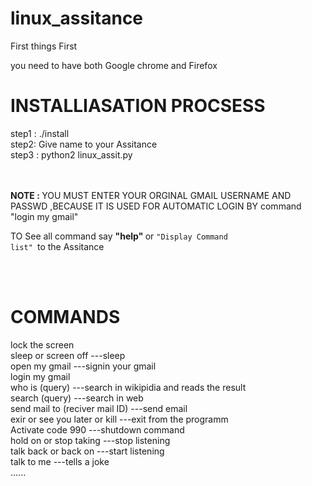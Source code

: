 # linux_assitance
First things First
<p> you need to have both Google chrome and Firefox  </p>
 
 <h1 >INSTALLIASATION  PROCSESS</h1>
 
step1 : ./install <br>
step2: Give name to your Assitance  <br>
step3 : python2 linux_assit.py   


<br><br>
<b>NOTE : </b>
  YOU MUST ENTER YOUR ORGINAL GMAIL USERNAME AND PASSWD ,BECAUSE IT IS USED FOR AUTOMATIC  LOGIN BY command "login my gmail"
  
TO See all command say <b> "help" </b> or <code>"Display Command list" </code>to the Assitance



<br><br>
<h1>COMMANDS</h1>

lock the screen         <br>
sleep or screen off             ---sleep     <br>
open my gmail                   ---signin your gmail       <br>
login my gmail                                             <br>
who is (query)                  ---search in wikipidia and reads the result        <br>
search (query)                  ---search in web                                     <br>
send mail to (reciver mail ID)  ---send email                                    <br>
exir or see you later or kill   ---exit from the programm                                <br>
Activate code 990               ---shutdown command                              <br>
hold on or stop taking          ---stop listening                                        <br>
talk back or back on            ---start listening                                   <br>
talk to me                      ---tells a joke                                      <br>
......
